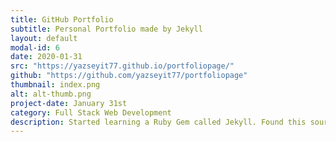 ```yaml
---
title: GitHub Portfolio
subtitle: Personal Portfolio made by Jekyll
layout: default
modal-id: 6
date: 2020-01-31
src: "https://yazseyit77.github.io/portfoliopage/"
github: "https://github.com/yazseyit77/portfoliopage"
thumbnail: index.png
alt: alt-thumb.png
project-date: January 31st
category: Full Stack Web Development
description: Started learning a Ruby Gem called Jekyll. Found this source really easy to make a Static Web app that I can store on my GitHub Repository. The theme I used for this Website is an open source theme called "agency-jekyll-theme".
---
```


